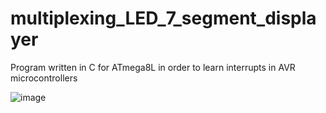 # multiplexing_LED_7_segment_displayer
Program written in C for ATmega8L in order to learn interrupts in AVR microcontrollers


![image](https://user-images.githubusercontent.com/28922780/60396172-1e4ab180-9b3e-11e9-9a7d-5f5355b607a1.png)
